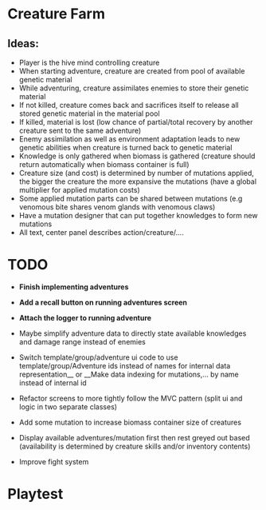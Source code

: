 # Creature Farm

## Ideas:
- Player is the hive mind controlling creature
- When starting adventure, creature are created from pool of available genetic material
- While adventuring, creature assimilates enemies to store their genetic material
- If not killed, creature comes back and sacrifices itself to release all stored genetic material in the material pool
- If killed, material is lost (low chance of partial/total recovery by another creature sent to the same adventure)
- Enemy assimilation as well as environment adaptation leads to new genetic abilities when creature is turned back to genetic material
- Knowledge is only gathered when biomass is gathered (creature should return automatically when biomass container is full)
- Creature size (and cost) is determined by number of mutations applied, the bigger the creature the more expansive the mutations (have a global multiplier for applied mutation costs)
- Some applied mutation parts can be shared between mutations (e.g venomous bite shares venom glands with venomous claws)
- Have a mutation designer that can put together knowledges to form new mutations
- All text, center panel describes action/creature/....


# TODO
- __Finish implementing adventures__
- __Add a recall button on running adventures screen__
- __Attach the logger to running adventure__
- Maybe simplify adventure data to directly state available knowledges and damage range instead of enemies
- Switch template/group/adventure ui code to use template/group/Adventure ids instead of names for internal data representation__ or __Make data indexing for mutations,... by name instead of internal id
- Refactor screens to more tightly follow the MVC pattern (split ui and logic in two separate classes)
- Add some mutation to increase biomass container size of creatures

- Display available adventures/mutation first then rest greyed out based (availability is determined by creature skills and/or inventory contents)
- Improve fight system

# Playtest
